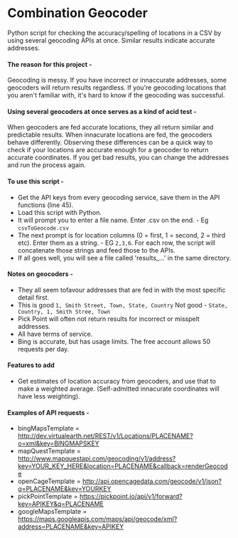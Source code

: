 # Combination Geocoder
Python script for checking the accuracy/spelling of locations in a CSV by using several geocoding APIs at once. 
Similar results indicate accurate addresses.

#### The reason for this project -
Geocoding is messy. 
If you have incorrect or innaccurate addresses, some geocoders will return results regardless.
If you're geocoding locations that you aren't familiar with, it's hard to know if the geocoding was successful.

#### Using several geocoders at once serves as a kind of acid test -
When geocoders are fed accurate locations, they all return similar and predictable results.
When innacurate locations are fed, the geocoders behave differently.
Observing these differences can be a quick way to check if your locations are accurate enough for a geocoder to return accurate coordinates.
If you get bad results, you can change the addresses and run the process again.

#### To use this script - 
- Get the API keys from every geocoding service, save them in the API functions (line 45).
- Load this script with Python.
- It will prompt you to enter a file name. Enter .csv on the end. - Eg ```csvToGeocode.csv```
- The next prompt is for location columns (0 = first, 1 = second, 2 = third etc). Enter them as a string. - EG ```2,3,6```. For each row, the script will concatenate those strings and feed those to the APIs.
- If all goes well, you will see a file called 'results_...' in the same directory.

#### Notes on geocoders - 
- They all seem tofavour addresses that are fed in with the most specific detail first. 
- This is good ```1, Smith Street, Town, State, Country``` Not good - ```State, Country, 1, Smith Stree, Town```
- Pick Point will often not return results for incorrect or misspelt addresses.
- All have terms of service. 
- Bing is accurate, but has usage limits. The free account allows 50 requests per day.

#### Features to add
- Get estimates of location accuracy from geocoders, and use that to make a weighted average. (Self-admitted innacurate coordinates will have less weighting).

#### Examples of API requests -
- bingMapsTemplate = http://dev.virtualearth.net/REST/v1/Locations/PLACENAME?o=xml&key=BINGMAPSKEY
- mapQuestTemplate = http://www.mapquestapi.com/geocoding/v1/address?key=YOUR_KEY_HERE&location=PLACENAME&callback=renderGeocode
- openCageTemplate = http://api.opencagedata.com/geocode/v1/json?q=PLACENAME&key=YOURKEY
- pickPointTemplate = https://pickpoint.io/api/v1/forward?key=APIKEY&q=PLACENAME
- googleMapsTemplate = https://maps.googleapis.com/maps/api/geocode/xml?address=PLACENAME&key=APIKEY
